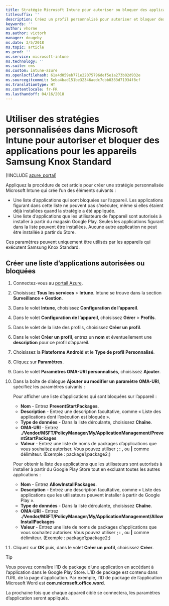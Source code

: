 ```yaml
---
title: Stratégie Microsoft Intune pour autoriser ou bloquer des applications pour Samsung Knox
titlesuffix: ''
description: Créez un profil personnalisé pour autoriser et bloquer des applications pour les appareils Samsung Knox Standard.
keywords: ''
author: vhorne
ms.author: victorh
manager: dougeby
ms.date: 3/5/2018
ms.topic: article
ms.prod: ''
ms.service: microsoft-intune
ms.technology: ''
ms.suite: ems
ms.custom: intune-azure
ms.openlocfilehash: 61a4d059eb771e22075796def5e1a273b02d932e
ms.sourcegitcommit: 5eba4bad151be32346aedc7cbb0333d71934f8cf
ms.translationtype: HT
ms.contentlocale: fr-FR
ms.lasthandoff: 04/16/2018
---
```

# <a name="use-custom-policies-in-microsoft-intune-to-allow-and-block-apps-for-samsung-knox-standard-devices"></a>Utiliser des stratégies personnalisées dans Microsoft Intune pour autoriser et bloquer des applications pour les appareils Samsung Knox Standard 

[!INCLUDE [azure_portal](./includes/azure_portal.md)]

Appliquez la procédure de cet article pour créer une stratégie personnalisée Microsoft Intune qui crée l’un des éléments suivants :

- Une liste d’applications qui sont bloquées sur l’appareil. Les applications figurant dans cette liste ne peuvent pas s’exécuter, même si elles étaient déjà installées quand la stratégie a été appliquée.
- Une liste d’applications que les utilisateurs de l’appareil sont autorisés à installer à partir du magasin Google Play. Seules les applications figurant dans la liste peuvent être installées. Aucune autre application ne peut être installée à partir du Store.

Ces paramètres peuvent uniquement être utilisés par les appareils qui exécutent Samsung Knox Standard.

## <a name="create-an-allowed-or-blocked-app-list"></a>Créer une liste d’applications autorisées ou bloquées

1. Connectez-vous au [portail Azure](https://portal.azure.com).
2. Choisissez **Tous les services** > **Intune**. Intune se trouve dans la section **Surveillance + Gestion**.
3. Dans le volet **Intune**, choisissez **Configuration de l’appareil**.
2. Dans le volet **Configuration de l’appareil**, choisissez **Gérer** > **Profils**.
2. Dans le volet de la liste des profils, choisissez **Créer un profil**.
3. Dans le volet **Créer un profil**, entrez un **nom** et éventuellement une **description** pour ce profil d’appareil.
2. Choisissez la **Plateforme** **Android** et le **Type de profil** **Personnalisé**.
3. Cliquez sur **Paramètres**.
3. Dans le volet **Paramètres OMA-URI personnalisés**, choisissez **Ajouter**.
4. Dans la boîte de dialogue **Ajouter ou modifier un paramètre OMA-URI**, spécifiez les paramètres suivants :

   Pour afficher une liste d’applications qui sont bloquées sur l’appareil :

   - **Nom** - Entrez **PreventStartPackages**.
   - **Description** - Entrez une description facultative, comme « Liste des applications dont l’exécution est bloquée ».
   -    **Type de données** - Dans la liste déroulante, choisissez **Chaîne**.
   -    **OMA-URI** - Entrez **./Vendor/MSFT/PolicyManager/My/ApplicationManagement/PreventStartPackages**
   -    **Valeur** - Entrez une liste de noms de packages d’applications que vous souhaitez autoriser. Vous pouvez utiliser **; : ,** ou **|** comme délimiteur. (Exemple : package1;package2;)

   Pour obtenir la liste des applications que les utilisateurs sont autorisés à installer à partir du Google Play Store tout en excluant toutes les autres applications :
   - **Nom** - Entrez **AllowInstallPackages**.
   - **Description** - Entrez une description facultative, comme « Liste des applications que les utilisateurs peuvent installer à partir de Google Play ».
   - **Type de données** - Dans la liste déroulante, choisissez **Chaîne**.
   - **OMA-URI** - Entrez **./Vendor/MSFT/PolicyManager/My/ApplicationManagement/AllowInstallPackages**
   - **Valeur** - Entrez une liste de noms de packages d’applications que vous souhaitez autoriser. Vous pouvez utiliser **; : ,** ou **|** comme délimiteur. (Exemple : package1;package2;)

4. Cliquez sur **OK** puis, dans le volet **Créer un profil**, choisissez **Créer**.

>[!TIP]
> Vous pouvez connaître l’ID de package d’une application en accédant à l’application dans le Google Play Store. L’ID de package est contenu dans l’URL de la page d’application. Par exemple, l’ID de package de l’application Microsoft Word est **com.microsoft.office.word**.

La prochaine fois que chaque appareil ciblé se connectera, les paramètres d’application seront appliqués.


<!---## Assign the custom profile--->
